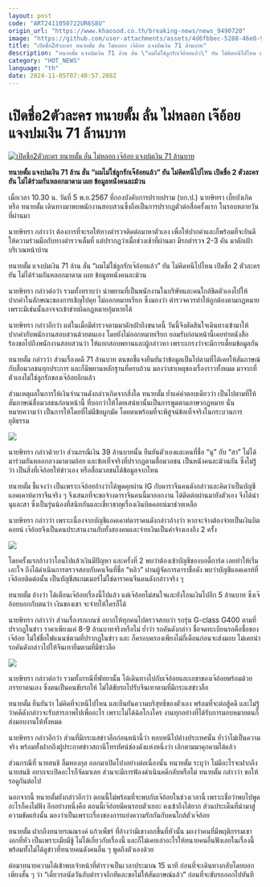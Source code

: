 ```yaml
---
layout: post
code: "ART2411050722UR6S8U"
origin_url: "https://www.khaosod.co.th/breaking-news/news_9490720"
image: "https://github.com/user-attachments/assets/4d6fbbec-5288-46e0-9f96-d7eb74ead132"
title: "เปิดชื่อ2ตัวละคร ทนายตั้ม ลั่น ไม่หลอก เจ๊อ้อย แจงปมเงิน 71 ล้านบาท"
description: "ทนายตั้ม แจงปมเงิน 71 ล้าน ลั่น \"ผมไม่ใช่ลูกรักเจ๊อ้อยแล้ว\" ยัน ไม่คิดหนีไปไหน เปิดชื่อ 2 ตัวละคร ยัน ไม่ได้ร่วมกันหลอกมาดาม เผย ข้อมูลหนังคนละม้วน"
category: "HOT_NEWS"
language: "th"
date: 2024-11-05T07:40:57.208Z
---
```


# เปิดชื่อ2ตัวละคร ทนายตั้ม ลั่น ไม่หลอก เจ๊อ้อย แจงปมเงิน 71 ล้านบาท

[![เปิดชื่อ2ตัวละคร ทนายตั้ม ลั่น ไม่หลอก เจ๊อ้อย แจงปมเงิน 71 ล้านบาท](https://www.khaosod.co.th/wpapp/uploads/2024/11/Lawyer-Tum-has-explained.jpg "เปิดชื่อ2ตัวละคร ทนายตั้ม ลั่น ไม่หลอก เจ๊อ้อย แจงปมเงิน 71 ล้านบาท")](https://www.khaosod.co.th/wpapp/uploads/2024/11/Lawyer-Tum-has-explained.jpg)

**ทนายตั้ม แจงปมเงิน 71 ล้าน ลั่น “ผมไม่ใช่ลูกรักเจ๊อ้อยแล้ว” ยัน ไม่คิดหนีไปไหน เปิดชื่อ 2 ตัวละคร ยัน ไม่ได้ร่วมกันหลอกมาดาม เผย ข้อมูลหนังคนละม้วน**

เมื่อเวลา 10.30 น. วันที่ 5 พ.ย.2567 ที่กองบังคับการปราบปราม (บก.ป.) นายษิทรา เบี้ยบังเกิด หรือ ทนายตั้ม เดินทางมาพบพนักงานสอบสวนซึ่งถือเป็นการปรากฏตัวต่อสื่อครั้งแรก ในรอบหลายวันที่ผ่านมา

นายษิทรา กล่าวว่า ต้องการที่จะรอให้ทางตำรวจติดต่อมาหาตัวเอง เพื่อให้ปากคำและก็พร้อมที่จะยินดีให้ความร่วมมือกับทางตำรวจเต็มที่ แต่ปรากฏว่าเมื่อช่วงเช้าที่ผ่านมา มีรถตำรวจ 2-3 คัน มาดักเฝ้าบริเวณหน้าบ้าน

ทนายตั้ม แจงปมเงิน 71 ล้าน ลั่น “ผมไม่ใช่ลูกรักเจ๊อ้อยแล้ว” ยัน ไม่คิดหนีไปไหน เปิดชื่อ 2 ตัวละคร ยัน ไม่ได้ร่วมกันหลอกมาดาม เผย ข้อมูลหนังคนละม้วน

นายษิทรา กล่าวต่อว่า รวมทั้งทราบว่า นำพยานที่เป็นพนักงานในบริษัทและคนใกล้ชิดตัวเองไปให้ปากคำในลักษณะของการเชิญไปคุย ไม่ออกหมายเรียก ซึ่งมองว่า ตำรวจควรทำให้ถูกต้องตามกฎหมาย เพราะมิเช่นนั้นอาจจะเข้าข่ายผิดกฎหมายอุ้มหายได้

นายษิทรา กล่าวอีกว่า แต่ในเมื่อมีตำรวจตามมาดักเฝ้าถึงขนาดนี้ วันนี้จึงตัดสินใจเดินทางเข้ามาให้ปากคำกับพนักงานสอบสวนด้วยตนเอง โดยยังไม่ออกหมายเรียก ยอมรับก่อนหน้านี้เคยทำหนังสือร้องขอไปถึงพนักงานสอบสวนว่า ให้แยกสอบพยานและผู้กล่าวหา เพราะเกรงว่าจะมีการเตี๊ยมข้อมูลกัน



ทนายตั้ม กล่าวว่า ส่วนเรื่องคดี 71 ล้านบาท ตนขอชี้แจงยืนยันว่าข้อมูลเป็นไปตามที่ได้เคยให้สัมภาษณ์กับสื่อมวลชนทุกประการ และก็มีพยานหลักฐานที่ครบถ้วน มองว่าสาเหตุของเรื่องราวทั้งหมด มาจากที่ตัวเองไม่ใช่ลูกรักของเจ๊อ้อยอีกแล้ว

ส่วนเหตุผลในการให้เงินจำนวนดังกล่าวเกิดจากสิ่งใด ทนายตั้ม ย้ำแค่คำตอบเดียวว่า เป็นไปตามที่ให้สัมภาษณ์สื่อมวลชนก่อนหน้านี้ ที่บอกว่าให้โดยเสน่หานั้นเป็นการพูดตามภาษากฎหมาย นั่นหมายความว่า เป็นการให้โดยที่ไม่มีข้อผูกมัด โดยตนพร้อมที่จะพิสูจน์ข้อเท็จจริงในกระบวนการยุติธรรม

[![](https://www.khaosod.co.th/wpapp/uploads/2024/11/5-ตั้ม3.jpg)](https://www.khaosod.co.th/wpapp/uploads/2024/11/5-ตั้ม3.jpg)

นายษิทรา กล่าวด้วยว่า ส่วนกรณีเงิน 39 ล้านบาทนั้น ยืนยันตัวเองและคนที่ชื่อ “นุ” กับ “สา” ไม่ได้มาร่วมกันหลอกลวงมาดามอ้อย และข้อเท็จจริงที่ปรากฏตามสื่อมวลชน เป็นหนังคนละม้วนกัน ซึ่งไม่รู้ว่า เป็นสิ่งที่เจ๊อ้อยให้ข่าวเอง หรือสื่อมวลชนได้ข้อมูลจากไหน

ทนายตั้ม ชี้แจงว่า เป็นเพราะเจ๊อ้อยอ้างว่าได้พูดคุยผ่าน IG กับดาราจีนคนดังกล่าวและคิดว่าเป็นบัญชีแอคเคาท์ดาราจีนจริง ๆ จึงเสนอที่จะขอจ้างดาราจีนคนนี้มาออกงาน ได้ติดต่อผ่านมายังตัวเอง จึงได้นำนุและสา ซึ่งเป็นรุ่นน้องที่สนิทกันและเชี่ยวชาญเรื่องเงินบิตคอยน์มาช่วยเหลือ

นายษิทรา กล่าวว่า เพราะเนื่องจากบัญชีแอคเคาท์ดาราคนดังกล่าวอ้างว่า หากจะจ้างต้องจ่ายเป็นเงินบิตคอยน์ เจ๊อ้อยจึงเป็นคนประสานงานกับทั้งสองคนและจ่ายเงินเป็นค่าจ้างเองถึง 2 ครั้ง

[![](https://www.khaosod.co.th/wpapp/uploads/2024/11/5-ตั้ม5.jpg)](https://www.khaosod.co.th/wpapp/uploads/2024/11/5-ตั้ม5.jpg)

โดยครั้งแรกอ้างว่าโอนไปแล้วเงินมีปัญหา และครั้งที่ 2 พบว่าต้องเข้าบัญชีของบอดี้การ์ด เลยทำให้เริ่มเอะใจ ถึงได้ดำเนินการตรวจสอบกับคนจีนที่ชื่อ “หลิว” ผ่านผู้จัดการดาราชื่อดัง พบว่าบัญชีแอคเคาท์ที่เจ๊อ้อยติดต่อนั้น เป็นบัญชีสแกมเมอร์ไม่ใช่ดาราคนจีนคนดังกล่าวจริง ๆ

ทนายตั้ม อ้างว่า ได้เตือนเจ๊อ้อยเรื่องนี้ไปแล้ว แต่เจ๊อ้อยไม่สนใจและยังโอนเงินไปอีก 5 ล้านบาท ซึ่งเจ๊อ้อยบอกกับตนว่า เงินของเขา จะจ่ายให้ใครก็ได้

นายษิทรา กล่าวว่า ส่วนเรื่องรถเบนซ์ อยากให้ทุกคนไปตรวจสอบว่า รถรุ่น G-class G400 ตามที่ปรากฏในข่าว ราคาเพียงแค่ 8-9 ล้านบาทจริงหรือไม่ ย้ำว่า รถคันดังกล่าว ชื่อจดทะเบียนรถคือชื่อของเจ๊อ้อย ไม่ใช่ชื่อไฟแนนซ์ตามที่ปรากฏในข่าว และ ก็ครอบครองเพียงไม่กี่เดือนก่อนจะส่งมอบ ไม่เคยนำรถคันดังกล่าวไปให้จีนเทายืมตามที่มีข่าวลือ

[![](https://www.khaosod.co.th/wpapp/uploads/2024/11/5-ตั้ม6.jpg)](https://www.khaosod.co.th/wpapp/uploads/2024/11/5-ตั้ม6.jpg)

นายษิทรา กล่าวต่อว่า รวมทั้งกรณีที่พัทยานั้น ได้เดินทางไปกับเจ๊อ้อยและเลขาของเจ๊อ้อยพร้อมด้วยภรรยาตนเอง ซึ่งตนเป็นคนขับรถให้ ไม่ได้ขับรถไปรับจีนเทาตามที่มีกระแสข่าวลือ

ทนายตั้ม ยืนยันว่า ไม่คิดที่จะหนีไปไหน และยืนยันความบริสุทธิ์ของตัวเอง พร้อมที่จะต่อสู้คดี และไม่รู้ว่าคดีดังกล่าวจะรับสารภาพไปเพื่ออะไร เพราะไม่ได้ฉ้อโกงใคร งานทุกอย่างที่ได้รับการมอบหมายตนก็ส่งมอบงานให้ทั้งหมด

นายษิทรา กล่าวอีกว่า ส่วนที่มีกระแสข่าวลือก่อนหน้านี้ว่า หลบหนีไปต่างประเทศนั้น ย้ำว่าไม่เป็นความจริง พร้อมทั้งฝากถึงผู้ประกาศข่าวสถานีโทรทัศน์ช่องดังแห่งหนึ่งว่า เลิกตามมาคุกคามได้แล้ว

ส่วนกรณีที่ นายสนธิ ลิ้มทองกุล ออกมาเปิดโปงอย่างต่อเนื่องนั้น ทนายตั้ม ระบุว่า ไม่มีอะไรจะฝากถึงนายสนธิ อยากจะเปิดอะไรก็จัดมาเลย ส่วนจะมีการฟ้องดำเนินคดีกลับหรือไม่ ทนายตั้ม กล่าวว่า ขอให้รอดูกันต่อไป

นอกจากนี้ ทนายตั้มยังกล่าวอีกว่า ตอนนี้ไม่พร้อมที่จะพบกับเจ๊อ้อยในช่วงเวลานี้ เพราะเชื่อว่าพบไปพูดอะไรก็คงไม่ฟัง อีกอย่างหนึ่งคือ ตอนนี้เจ๊อ้อยมีคนรอบตัวเยอะ คงเข้าถึงได้ยาก ส่วนประเด็นที่นำมาสู่ความขัดแย้งนั้น มองว่าเป็นเพราะเรื่องของการแย่งความรักกันกับคนใกล้ตัวเจ๊อ้อย

ทนายตั้ม ฝากถึงทนายรณณรงค์ แก้วเพ็ชร์ ที่อ้างว่ามีเขางอกขึ้นที่หัวนั้น มองว่าคนที่มีพฤติกรรมเขางอกที่หัว เป็นเพราะเมียมีชู้ ไม่ได้เกี่ยวกับเรื่องนี้ และก็ไม่เคยเล่าอะไรให้ทนายคนอื่นฟังเลยในเรื่องนี้ พร้อมทั้งไม่ได้ดูข่าวที่ทนายคนดังคนอื่น ๆ พูดถึงตัวเองด้วย

ต่อมาทนายความได้เข้าพบเจ้าหน้าที่ตำรวจเป็นเวลาประมาณ 15 นาที ก่อนที่จะเดินทางกลับโดยบอกเพียงสั้น ๆ ว่า “เดี๋ยวรอนัดวันกับตำรวจอีกทีและขอไม่ให้สัมภาษณ์แล้ว” ก่อนที่จะขับรถออกไปทันที